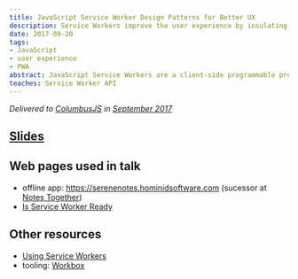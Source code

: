 ```yaml
---
title: JavaScript Service Worker Design Patterns for Better UX
description: Service Workers improve the user experience by insulating the webapp from the vagaries of the network.
date: 2017-09-20
tags:
- JavaScript
- user experience
- PWA
abstract: JavaScript Service Workers are a client-side programmable proxy. They operate in a separate thread and can transform data from the network. They can make existing apps more resilient to network latency and bandwidth. Together with technologies like Indexed DB, they allow new architectures, such as local-first apps that always operate on local data, with that data synced when the network is available.  They enable server push and notifications when a web app has no tab open. Together with App Manifest they allow webapps to be installed like native apps.
teaches: Service Worker API
---
```


_Delivered to [ColumbusJS](https://columbusjs.org/) in [September 2017](https://columbusjs.org/09-20-2017/doug-reeder-service-workers.html)_

## [Slides](../../keynote/JavaScript%20Service%20Worker%20Design%20Patterns%20for%20Better%20UX)


## Web pages used in talk

* offline app: https://serenenotes.hominidsoftware.com (sucessor at [Notes Together](https://notestogether.hominidsoftware.com/))
* [Is Service Worker Ready](https://jakearchibald.github.io/isserviceworkerready/)

## Other resources

* [Using Service Workers](https://developer.mozilla.org/en-US/docs/Web/API/Service_Worker_API/Using_Service_Workers)
* tooling: [Workbox](https://developer.chrome.com/docs/workbox/)

